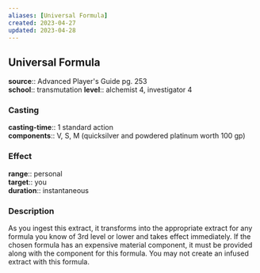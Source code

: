 ```yaml
---
aliases: [Universal Formula]
created: 2023-04-27
updated: 2023-04-28
---
```


## Universal Formula

**source**:: Advanced Player's Guide pg. 253  
**school**:: transmutation
**level**:: alchemist 4, investigator 4

### Casting

**casting-time**:: 1 standard action  
**components**:: V, S, M (quicksilver and powdered platinum worth 100 gp)

### Effect

**range**:: personal  
**target**:: you  
**duration**:: instantaneous

### Description

As you ingest this extract, it transforms into the appropriate extract for any formula you know of 3rd level or lower and takes effect immediately. If the chosen formula has an expensive material component, it must be provided along with the component for this formula. You may not create an infused extract with this formula.
